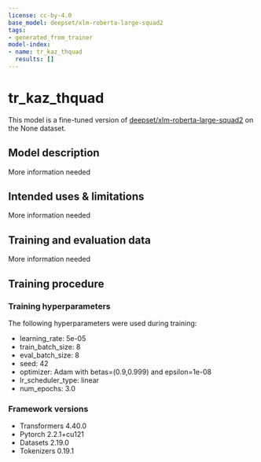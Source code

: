 ```yaml
---
license: cc-by-4.0
base_model: deepset/xlm-roberta-large-squad2
tags:
- generated_from_trainer
model-index:
- name: tr_kaz_thquad
  results: []
---
```


<!-- This model card has been generated automatically according to the information the Trainer had access to. You
should probably proofread and complete it, then remove this comment. -->

# tr_kaz_thquad

This model is a fine-tuned version of [deepset/xlm-roberta-large-squad2](https://huggingface.co/deepset/xlm-roberta-large-squad2) on the None dataset.

## Model description

More information needed

## Intended uses & limitations

More information needed

## Training and evaluation data

More information needed

## Training procedure

### Training hyperparameters

The following hyperparameters were used during training:
- learning_rate: 5e-05
- train_batch_size: 8
- eval_batch_size: 8
- seed: 42
- optimizer: Adam with betas=(0.9,0.999) and epsilon=1e-08
- lr_scheduler_type: linear
- num_epochs: 3.0

### Framework versions

- Transformers 4.40.0
- Pytorch 2.2.1+cu121
- Datasets 2.19.0
- Tokenizers 0.19.1
